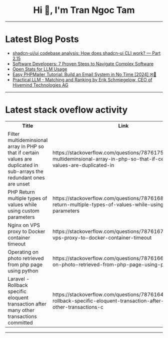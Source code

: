 <h1 align="center">Hi 👋, I'm Tran Ngoc Tam</h1>

---

# Latest Blog Posts 
<!-- BLOG-POST-LIST:START -->
- [shadcn-ui/ui codebase analysis: How does shadcn-ui CLI work? — Part 2.15](https://dev.to/ramunarasinga/shadcn-uiui-codebase-analysis-how-does-shadcn-ui-cli-work-part-215-1f9p)
- [Software Developers: 7 Proven Steps to Navigate Complex Software](https://dev.to/dishitdevasia/software-developers-7-proven-steps-to-navigate-complex-software-4mjp)
- [Open Stats for LLM Usage](https://dev.to/lina_lam_9ee459f98b67e9d5/open-stats-for-llm-usage-50ai)
- [Easy PHPMailer Tutorial: Build an Email System in No Time [2024] ✉🚀](https://dev.to/devella/easy-phpmailer-tutorial-build-an-email-system-in-no-time-2024-23mg)
- [Practical LLM - Matching and Ranking by Erik Schmiegelow, CEO of Hivemind Technologies AG](https://dev.to/nikitakoselev/practical-llm-matching-and-ranking-by-erik-schmiegelow-ceo-of-hivemind-technologies-ag-55mj)
<!-- BLOG-POST-LIST:END -->

---

# Latest stack oveflow activity
<table>
  <tr><th>Title</th><th>Link</th></tr>
  <!-- STACKOVERFLOW:START --><tr><td>Filter multideminsional array in PHP so that if certain values are duplicated in sub-arrays the redundant ones are unset</td><td>https://stackoverflow.com/questions/78761759/filter-multideminsional-array-in-php-so-that-if-certain-values-are-duplicated-in</td></tr><tr><td>PHP Return multiple types of values while using custom parameters</td><td>https://stackoverflow.com/questions/78761688/php-return-multiple-types-of-values-while-using-custom-parameters</td></tr><tr><td>Nginx on VPS proxy to Docker container timeout</td><td>https://stackoverflow.com/questions/78761672/nginx-on-vps-proxy-to-docker-container-timeout</td></tr><tr><td>Operating on photo retrieved from php page using python</td><td>https://stackoverflow.com/questions/78761666/operating-on-photo-retrieved-from-php-page-using-python</td></tr><tr><td>Laravel - Rollback specific eloquent transaction after many other transactions committed</td><td>https://stackoverflow.com/questions/78761644/laravel-rollback-specific-eloquent-transaction-after-many-other-transactions-c</td></tr><!-- STACKOVERFLOW:END -->
</table>

---


